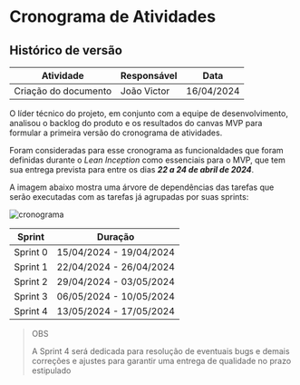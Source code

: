 # Cronograma de Atividades

## Histórico de versão

| Atividade                          | Responsável   | Data       |
|------------------------------------|---------------|------------|
| Criação do documento | João Victor | 16/04/2024 |

O líder técnico do projeto, em conjunto com a equipe de desenvolvimento, analisou o backlog do produto e os resultados do canvas MVP para formular a primeira versão do cronograma de atividades.

Foram consideradas para esse cronograma as funcionaldades que foram definidas durante o *Lean Inception* como essenciais para o MVP, que tem sua entrega prevista para entre os dias ***22 a 24 de abril de 2024***.

A imagem abaixo mostra uma árvore de dependências das tarefas que serão executadas com as tarefas já agrupadas por suas sprints:

<img src="assets/cronograma_mvp.png" alt="cronograma"/>

<br/>

<!-- ![cronograma](/docs/assets/cronograma_mvp.png) -->

| Sprint                 | Duração   |
|------------------------|-----------|
| Sprint 0 | 15/04/2024 - 19/04/2024 |
| Sprint 1 | 22/04/2024 - 26/04/2024 |
| Sprint 2 | 29/04/2024 - 03/05/2024 |
| Sprint 3 | 06/05/2024 - 10/05/2024 |
| Sprint 4 | 13/05/2024 - 17/05/2024 |

> OBS
> 
> A Sprint 4 será dedicada para resolução de eventuais bugs e demais correções e ajustes para garantir uma entrega de qualidade no prazo estipulado
